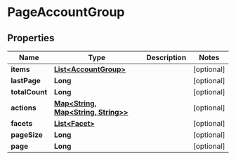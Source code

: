 # PageAccountGroup

## Properties
Name | Type | Description | Notes
------------ | ------------- | ------------- | -------------
**items** | [**List&lt;AccountGroup&gt;**](AccountGroup.md) |  |  [optional]
**lastPage** | **Long** |  |  [optional]
**totalCount** | **Long** |  |  [optional]
**actions** | [**Map&lt;String, Map&lt;String, String&gt;&gt;**](Map.md) |  |  [optional]
**facets** | [**List&lt;Facet&gt;**](Facet.md) |  |  [optional]
**pageSize** | **Long** |  |  [optional]
**page** | **Long** |  |  [optional]
